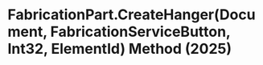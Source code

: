 # FabricationPart.CreateHanger(Document, FabricationServiceButton, Int32, ElementId) Method (2025)

﻿